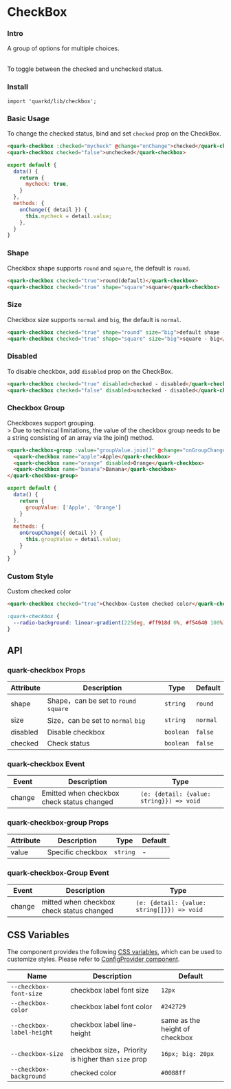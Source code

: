 # CheckBox

### Intro

A group of options for multiple choices.

<br/>
To toggle between the checked and unchecked status.

### Install

```tsx
import 'quarkd/lib/checkbox';
```

### Basic Usage
To change the checked status, bind and set `checked` prop on the CheckBox.
```html
<quark-checkbox :checked="mycheck" @change="onChange">checked</quark-checkbox>
<quark-checkbox checked="false">unchecked</quark-checkbox>
```

```javascript
export default {
  data() {
    return {
      mycheck: true,
    }
  },
  methods: {
    onChange({ detail }) {
      this.mycheck = detail.value;
    },
  }
}
```

### Shape

Checkbox shape supports `round` and `square`, the default is `round`.

```html
<quark-checkbox checked="true">round(default)</quark-checkbox>
<quark-checkbox checked="true" shape="square">square</quark-checkbox>
```

### Size

Checkbox size supports `normal` and `big`, the default is `normal`.

```html
<quark-checkbox checked="true" shape="round" size="big">default shape - big</quark-checkbox>
<quark-checkbox checked="true" shape="square" size="big">square - big</quark-checkbox>
```

### Disabled
To disable checkbox, add `disabled` prop on the CheckBox.

```html
<quark-checkbox checked="true" disabled>checked - disabled</quark-checkbox>
<quark-checkbox checked="false" disabled>unchecked - disabled</quark-checkbox>
```

### Checkbox Group

Checkboxes support grouping.<br/>>
Due to technical limitations, the value of the checkbox group needs to be a string consisting of an array via the join() method.

```html
<quark-checkbox-group :value="groupValue.join()" @change="onGroupChange">
  <quark-checkbox name="apple">Apple</quark-checkbox>
  <quark-checkbox name="orange" disabled>Orange</quark-checkbox>
  <quark-checkbox name="banana">Banana</quark-checkbox>
</quark-checkbox-group>
```

```javascript
export default {
  data() {
    return {
      groupValue: ['Apple', 'Orange']
    }
  },
  methods: {
    onGroupChange({ detail }) {
      this.groupValue = detail.value;
    }
  }
}
```

### Custom Style
Custom checked color

```html
<quark-checkbox checked="true">Checkbox-Custom checked color</quark-checkbox>
```
```css
:quark-checkbox {
  --radio-background: linear-gradient(225deg, #ff918d 0%, #f54640 100%);
}
```

## API

### quark-checkbox Props

| Attribute          | Description                              | Type   | Default           |
|--------------|---------------------------------- |--------|----------------|
| shape        | Shape，can be set to `round` `square`     |`string` |`round`          |
| size         | Size，can be set to `normal` `big`  |`string` |`normal`         |
| disabled     | Disable checkbox                     |`boolean` |`false`         |
| checked      | Check status                     |`boolean` |`false`         |

### quark-checkbox Event
| Event         | Description                             | Type   |
|-------------|----------------------------------|--------  |
| change      | Emitted when checkbox check status changed          |`(e: {detail: {value: string}}) => void`  |
### quark-checkbox-group Props

| Attribute          | Description                              | Type   | Default           |
|--------------|---------------------------------- |--------|----------------|
| value        | Specific checkbox                      |`string` |-                |

### quark-checkbox-Group Event
| Event         | Description                             | Type   |
|-------------|----------------------------------|--------  |
| change     | mitted when checkbox check status changed         |`(e: {detail: {value: string[]}}) => void` |

## CSS Variables

The component provides the following [CSS variables](https://developer.mozilla.org/zh-CN/docs/Web/CSS/Using_CSS_custom_properties), which can be used to customize styles. Please refer to [ConfigProvider component](#/zh-CN/guide/theme).

| Name                    | Description                | Default          |
| -----------------------| --------------------| ---------------|
| `--checkbox-font-size`   | checkbox label font size        | `12px`          |
| `--checkbox-color`        | checkbox label font color       | `#242729`        |
| `--checkbox-label-height`   | checkbox label line-height        | same as the height of checkbox  |
| `--checkbox-size`           | checkbox size，Priority is higher than `size` prop      | `16px; big: 20px` |
| `--checkbox-background`     | checked color        | `#0088ff`        |
